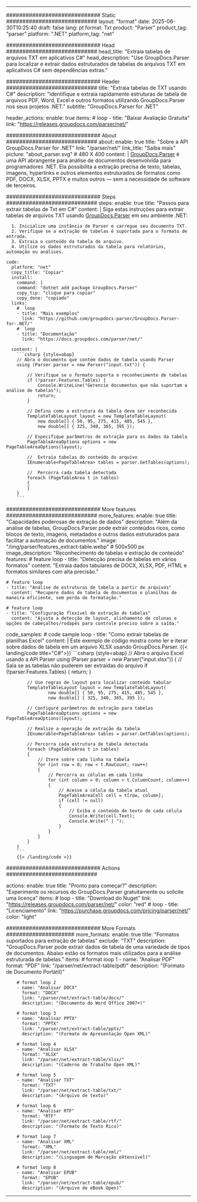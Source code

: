 


---
############################# Static ############################
layout: "format"
date:  2025-06-30T10:25:40
draft: false
lang: pt
format: Txt
product: "Parser"
product_tag: "parser"
platform: ".NET"
platform_tag: "net"

############################# Head ############################
head_title: "Extraia tabelas de arquivos TXT em aplicativos C#"
head_description: "Use GroupDocs.Parser para localizar e extrair dados estruturados de tabelas de arquivos TXT em aplicativos C# sem dependências extras."

############################# Header ############################
title: "Extraia tabelas de TXT usando C#" 
description: "Identifique e extraia rapidamente estruturas de tabela de arquivos PDF, Word, Excel e outros formatos utilizando GroupDocs.Parser nos seus projetos .NET."
subtitle: "GroupDocs.Parser for .NET" 

header_actions:
  enable: true
  items:
    #  loop
    - title: "Baixar Avaliação Gratuita"
      link: "https://releases.groupdocs.com/parser/net/"
      
############################# About ############################
about:
    enable: true
    title: "Sobre a API GroupDocs.Parser for .NET"
    link: "/parser/net/"
    link_title: "Saiba mais"
    picture: "about_parser.svg" # 480 X 400
    content: |
       [GroupDocs.Parser](/parser/net/) é uma API abrangente para análise de documentos desenvolvida para programadores .NET. Ela possibilita a extração precisa de texto, tabelas, imagens, hyperlinks e outros elementos estruturados de formatos como PDF, DOCX, XLSX, PPTX e muitos outros — sem a necessidade de software de terceiros.

############################# Steps ############################
steps:
    enable: true
    title: "Passos para extrair tabelas de Txt em C#"
    content: |
      Siga estas instruções para extrair tabelas de arquivos TXT usando [GroupDocs.Parser](/parser/net/) em seu ambiente .NET:
      
      1. Inicialize uma instância de Parser e carregue seu documento TXT.
      2. Verifique se a extração de tabelas é suportada para o formato de entrada.
      3. Extraia o conteúdo da tabela do arquivo.
      4. Utilize os dados estruturados da tabela para relatórios, automação ou análises.
   
    code:
      platform: "net"
      copy_title: "Copiar"
      install:
        command: |
        command: "dotnet add package GroupDocs.Parser"
        copy_tip: "clique para copiar"
        copy_done: "copiado"
      links:
        #  loop
        - title: "Mais exemplos"
          link: "https://github.com/groupdocs-parser/GroupDocs.Parser-for-.NET/"
        #  loop
        - title: "Documentação"
          link: "https://docs.groupdocs.com/parser/net/"
          
      content: |
        ```csharp {style=abap}
        // Abra o documento que contém dados de tabela usando Parser
        using (Parser parser = new Parser("input.txt")) {

            // Verifique se o formato suporta o reconhecimento de tabelas
            if (!parser.Features.Tables) {
                Console.WriteLine("Gerencie documentos que não suportam a análise de tabelas");
                return;
            }

            // Defina como a estrutura da tabela deve ser reconhecida
            TemplateTableLayout layout = new TemplateTableLayout(
                new double[] { 50, 95, 275, 415, 485, 545 },
                new double[] { 325, 340, 365, 395 });

            // Especifique parâmetros de extração para os dados da tabela
            PageTableAreaOptions options = new PageTableAreaOptions(layout);

            //  Extraia tabelas do conteúdo do arquivo
            IEnumerable<PageTableArea> tables = parser.GetTables(options);

            //  Percorra cada tabela detectada
            foreach (PageTableArea t in tables)
            {
            }
        }
        ```  

############################# More features ############################
more_features:
  enable: true
  title: "Capacidades poderosas de extração de dados"
  description: "Além da análise de tabelas, GroupDocs.Parser pode extrair conteúdos ricos, como blocos de texto, imagens, metadados e outros dados estruturados para facilitar a automação de documentos."
  image: "/img/parser/features_extract-table.webp" # 500x500 px
  image_description: "Reconhecimento de tabelas e extração de conteúdo"
  features:
    # feature loop
    - title: "Detecção precisa de tabelas em vários formatos"
      content: "Extraia dados tabulares de DOCX, XLSX, PDF, HTML e formatos similares com alta precisão."

    # feature loop
    - title: "Análise de estruturas de tabela a partir de arquivos"
      content: "Recupere dados de tabela de documentos e planilhas de maneira eficiente, sem perda de formatação."

    # feature loop
    - title: "Configuração flexível de extração de tabelas"
      content: "Ajuste a detecção de layout, alinhamento de colunas e opções de cabeçalhos/rodapés para controle preciso sobre a saída."
      
  code_samples:
    # code sample loop
    - title: "Como extrair tabelas de planilhas Excel"
      content: |
        Este exemplo de código mostra como ler e iterar sobre dados de tabela em um arquivo XLSX usando GroupDocs.Parser.
        {{< landing/code title="C#">}}
        ```csharp {style=abap}
        //  Abra o arquivo Excel usando a API Parser
        using (Parser parser = new Parser("input.xlsx"))
        {
            // Saia se as tabelas não puderem ser extraídas do arquivo
            if (!parser.Features.Tables)
            {
                return;
            }

            // Use regras de layout para localizar conteúdo tabular
            TemplateTableLayout layout = new TemplateTableLayout(
                    new double[] { 50, 95, 275, 415, 485, 545 },
                    new double[] { 325, 340, 365, 395 });

            // Configure parâmetros de extração para tabelas
            PageTableAreaOptions options = new PageTableAreaOptions(layout);

            // Realize a operação de extração da tabela
            IEnumerable<PageTableArea> tables = parser.GetTables(options);

            // Percorra cada estrutura de tabela detectada
            foreach (PageTableArea t in tables)
            {
                // Itere sobre cada linha na tabela
                for (int row = 0; row < t.RowCount; row++)
                {
                    // Percorra as células em cada linha
                    for (int column = 0; column < t.ColumnCount; column++)
                    {
                        // Acesse a célula da tabela atual
                        PageTableAreaCell cell = t[row, column];
                        if (cell != null)
                        {
                            // Exiba o conteúdo de texto de cada célula
                            Console.Write(cell.Text);
                            Console.Write(" | ");
                        }
                    }
                }
            }
        }
        ```
        {{< /landing/code >}}


############################# Actions ############################

actions:
  enable: true
  title: "Pronto para começar?"
  description: "Experimente os recursos do GroupDocs.Parser gratuitamente ou solicite uma licença"
  items:
    #  loop
    - title: "Download do Nuget"
      link: "https://releases.groupdocs.com/parser/net/"
      color: "red"
        #  loop
    - title: "Licenciamento"
      link: "https://purchase.groupdocs.com/pricing/parser/net/"
      color: "light"


############################# More Formats #####################
more_formats:
    enable: true
    title: "Formatos suportados para extração de tabelas"
    exclude: "TXT"
    description: "GroupDocs.Parser pode extrair dados de tabela de uma variedade de tipos de documentos. Abaixo estão os formatos mais utilizados para a análise estruturada de tabelas."
    items: 
        # format loop 1
        - name: "Analisar PDF"
          format: "PDF"
          link: "/parser/net/extract-table/pdf/"
          description: "(Formato de Documento Portátil)"
          
        # format loop 2
        - name: "Analisar DOCX"
          format: "DOCX"
          link: "/parser/net/extract-table/docx/"
          description: "(Documento do Word Office 2007+)"
          
        # format loop 3
        - name: "Analisar PPTX"
          format: "PPTX"
          link: "/parser/net/extract-table/pptx/"
          description: "(Formato de Apresentação Open XML)"
          
        # format loop 4
        - name: "Analisar XLSX"
          format: "XLSX"
          link: "/parser/net/extract-table/xlsx/"
          description: "(Caderno de Trabalho Open XML)"
          
        # format loop 5
        - name: "Analisar TXT"
          format: "TXT"
          link: "/parser/net/extract-table/txt/"
          description: "(Arquivo de texto)"
          
        # format loop 6
        - name: "Analisar RTF"
          format: "RTF"
          link: "/parser/net/extract-table/rtf/"
          description: "(Formato de Texto Rico)"
          
        # format loop 7
        - name: "Analisar XML"
          format: "XML"
          link: "/parser/net/extract-table/xml/"
          description: "(Linguagem de Marcação eXtensível)"
          
        # format loop 8
        - name: "Analisar EPUB"
          format: "EPUB"
          link: "/parser/net/extract-table/epub/"
          description: "(Arquivo de eBook Open)"
         
          

---
